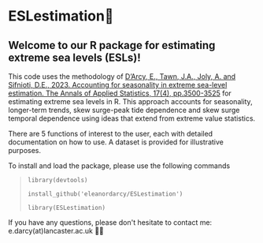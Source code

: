 # ESLestimation🌊

## Welcome to our R package for estimating extreme sea levels (ESLs)!

This code uses the methodology of [D’Arcy, E., Tawn, J.A., Joly, A. and Sifnioti, D.E., 2023. Accounting for seasonality in extreme sea-level estimation. The Annals of Applied Statistics, 17(4), pp.3500-3525](https://projecteuclid.org/journals/annals-of-applied-statistics/volume-17/issue-4/Accounting-for-seasonality-in-extreme-sea-level-estimation/10.1214/23-AOAS1773.full) for estimating extreme sea levels in R. This approach accounts for seasonality, longer-term trends, skew surge-peak tide dependence and skew surge temporal dependence using ideas that extend from extreme value statistics.

There are 5 functions of interest to the user, each with detailed documentation on how to use. A dataset is provided for illustrative purposes.

To install and load the package, please use the following commands
> `library(devtools)`
> 
> `install_github('eleanordarcy/ESLestimation')`
> 
> `library(ESLestimation)`

If you have any questions, please don't hesitate to contact me: e.darcy(at)lancaster.ac.uk 👩‍💻
